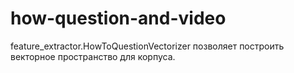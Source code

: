 # how-question-and-video


feature_extractor.HowToQuestionVectorizer позволяет построить векторное пространство для корпуса.
